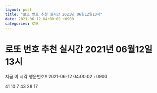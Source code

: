 ```yaml
---
layout: post
title: "로또 번호 추천 실시간 2021년 06월12일13시"
date: 2021-06-12 04:00:02 +0900
categories: 로또
---
```


# 로또 번호 추천 실시간 2021년 06월12일13시

지금 이 시각 행운번호!! 2021-06-12 04:00:02 +0900

 41  10  7  43  28  17 

